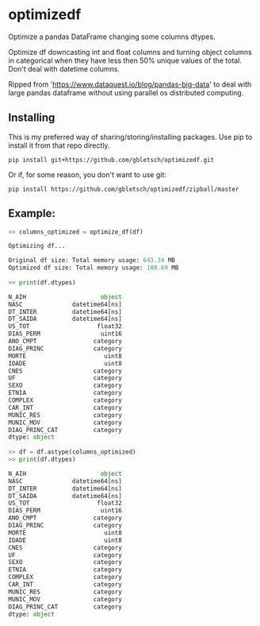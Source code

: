 # optimizedf

Optimize a pandas DataFrame changing some columns dtypes.

Optimize df downcasting int and float columns and turning object columns in categorical when they have less then 50% unique values of the total.
Don't deal with datetime columns.

Ripped from 'https://www.dataquest.io/blog/pandas-big-data' to deal with large pandas dataframe without using parallel os distributed computing.

## Installing

This is my preferred way of sharing/storing/installing packages. Use pip to install it from that repo directly.

```
pip install git+https://github.com/gbletsch/optimizedf.git

```

Or if, for some reason, you don't want to use git:

```
pip install https://github.com/gbletsch/optimizedf/zipball/master
```


## Example:


```python
>> columns_optimized = optimize_df(df)

Optimizing df...

Original df size: Total memory usage: 643.34 MB
Optimized df size: Total memory usage: 100.69 MB
        
>> print(df.dtypes)

N_AIH                     object
NASC              datetime64[ns]
DT_INTER          datetime64[ns]
DT_SAIDA          datetime64[ns]
US_TOT                   float32
DIAS_PERM                 uint16
ANO_CMPT                category
DIAG_PRINC              category
MORTE                      uint8
IDADE                      uint8
CNES                    category
UF                      category
SEXO                    category
ETNIA                   category
COMPLEX                 category
CAR_INT                 category
MUNIC_RES               category
MUNIC_MOV               category
DIAG_PRINC_CAT          category
dtype: object
    
>> df = df.astype(columns_optimized)
>> print(df.dtypes)

N_AIH                     object
NASC              datetime64[ns]
DT_INTER          datetime64[ns]
DT_SAIDA          datetime64[ns]
US_TOT                   float32
DIAS_PERM                 uint16
ANO_CMPT                category
DIAG_PRINC              category
MORTE                      uint8
IDADE                      uint8
CNES                    category
UF                      category
SEXO                    category
ETNIA                   category
COMPLEX                 category
CAR_INT                 category
MUNIC_RES               category
MUNIC_MOV               category
DIAG_PRINC_CAT          category
dtype: object

```
